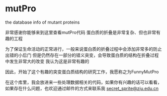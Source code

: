 # mutPro
the database info of mutant proteins

非常感谢你能够来到这里查看mutPro代码
蛋白质的折叠是非常复杂、但也非常有趣的工程

为了保证生命活动的正常进行，一般来说蛋白质的折叠过程中会添加非常多的防止出错的小后门
但是仍然存在一部分的错义突变，会导致蛋白质的结构在折叠过程中发生非常大的改变
我认为这是非常有趣的

因此，开始了这个有趣的突变蛋白质结构的研究工作，我愿称之为FunnyMutPro

在这个库里，我会放进来一些处理数据相关的代码，如果你有兴趣的话可以看看，如果存在什么问题，也欢迎通过邮件的方式来联系我
secret_sprite@zju.edu.cn
